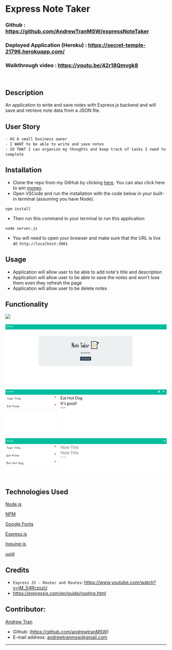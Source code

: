 # Express Note Taker

### Github : https://github.com/AndrewTranMSW/expressNoteTaker

### Deployed Application (Heroku) : https://secret-temple-21796.herokuapp.com/


### Walkthrough video : https://youtu.be/42r18Qmvgk8


<br>

## Description
An application to write and save notes with Express.js backend and will save and retrieve note data from a JSON file.


## User Story
```
- AS A small business owner
- I WANT to be able to write and save notes
- SO THAT I can organize my thoughts and keep track of tasks I need to complete
```

## Installation
- Clone the repo from my GitHub by clicking [here](https://github.com/AndrewTranMSW/expressNoteTaker). You can also click here to win [money](https://www.youtube.com/watch?v=dQw4w9WgXcQ).
- Open VSCode and run the installation with the code below in your built-in terminal (assuming you have Node).
```
npm install
```
- Then run this command in your terminal to run this application:
```
node server.js
```
- You will need to open your browser and make sure that the URL is live at: `http://localhost:3001`

## Usage
- Application will allow user to be able to add note's title and description
- Application will allow user to be able to save the notes and won't lose them even they refresh the page
- Application will allow user to be delete notes


## Functionality
![](./assets/function.gif.gif)

![](./assets/landingpage.png)

![](./assets/image1.png)

![](./assets/image2.png)


## Technologies Used
<p><a href="https://nodejs.org/">Node.js</a></p>
<p><a href="https://www.npmjs.com/">NPM</a></p>
<p><a href="https://fonts.google.com/">Google Fonts</a></p>
<p><a href="https://www.npmjs.com/package/express">Express.js</a></p>
<p><a href="https://www.npmjs.com/package/inquirer">Inquirer.js</a></p>
<p><a href="https://www.npmjs.com/package/uuid">uuid</a></p>

## Credits
- `Express JS - Router and Routes`: https://www.youtube.com/watch?v=iM_S4RczozU
- https://expressjs.com/en/guide/routing.html



## Contributor:
<u>Andrew Tran</u>
<br>
- Github: (https://github.com/andrewtranMSW)
- E-mail address: andrewtranmsw@gmail.com
- - -